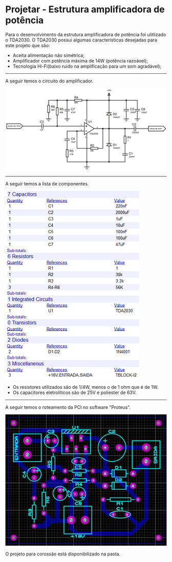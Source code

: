 # Projetar - Estrutura amplificadora de potência

Para o desenvolvimento da estrutura amplificadora de potência foi ulitlizado o TDA2030. O TDA2030 possui algumas caracteristicas desejadas para este projeto que são:

-   Aceita alimentação não simétrica;
-   Amplificador com potência máxima de 14W (potência razoável);
-   Tecnologia Hi-Fi(baixo ruido na amplificação para um som agradável);
-------
A seguir temos o circuito do amplificador.

![amplificador](amplificador.png)

-------
A seguir temos a lista de componentes.

![lista_compo_amplificador](lista_compo.png)

- Os resistores utilizados são de 1/4W, menos o de 1 ohm que é de 1W.
- Os capacitores eletrolíticos são de 25V e poliester de 63V.
------
A seguir temos o roteamento da PCI no software "Proteus".

![amplificador_PCI](amplificador_PCI.png)

O projeto para corossão está disponibilizado na pasta.
